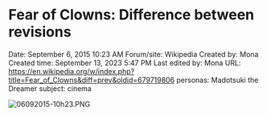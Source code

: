 # Fear of Clowns: Difference between revisions

Date: September 6, 2015 10:23 AM
Forum/site: Wikipedia
Created by: Mona
Created time: September 13, 2023 5:47 PM
Last edited by: Mona
URL: https://en.wikipedia.org/w/index.php?title=Fear_of_Clowns&diff=prev&oldid=679719806
personas: Madotsuki the Dreamer
subject: cinema

![06092015-10h23.PNG](Fear%20of%20Clowns%20Difference%20between%20revisions%20c25b3af8d2f44db2889c0f7b3cf1dba2/06092015-10h23.png)